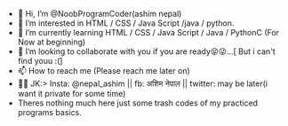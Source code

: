 - 👋 Hi, I’m @NoobProgramCoder(ashim nepal)
- 👀 I’m interested in HTML / CSS / Java Script /java / python.
- 🌱 I’m currently learning HTML / CSS / Java Script / Java / PythonC (For Now at beginning)
- 💞️ I’m looking to collaborate with you if you are ready😝😜...[ But i can't find youu :(]
- 📫 How to reach me (Please reach me later on)
- 💬💬 JK:>  Insta: @nepal_ashim || fb: अशिम नेपाल || twitter: may be later(i want it private for some time)
- Theres nothing much here just some trash codes of my practiced programs basics.
<!---
NoobProgramCoder/NoobProgramCoder is a ✨ special ✨ repository because its `README.md` (this file) appears on your GitHub profile.
Yyou can click the Preview link to take a look at your changes.
Not a big deal...
--->
